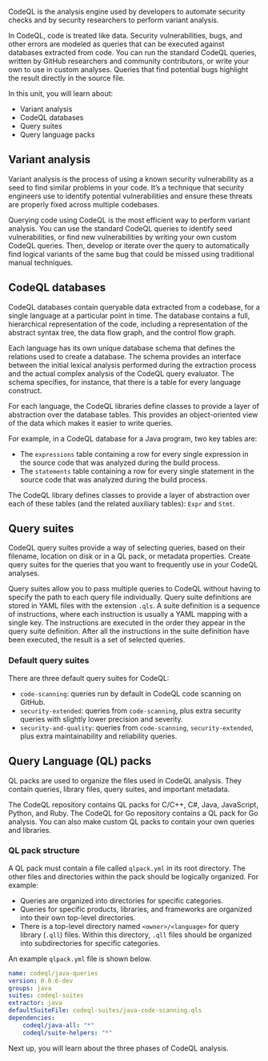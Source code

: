 CodeQL is the analysis engine used by developers to automate security checks and by security researchers to perform variant analysis.

In CodeQL, code is treated like data. Security vulnerabilities, bugs, and other errors are modeled as queries that can be executed against databases extracted from code. You can run the standard CodeQL queries, written by GitHub researchers and community contributors, or write your own to use in custom analyses. Queries that find potential bugs highlight the result directly in the source file.

In this unit, you will learn about:

- Variant analysis
- CodeQL databases
- Query suites
- Query language packs

## Variant analysis

Variant analysis is the process of using a known security vulnerability as a seed to find similar problems in your code. It’s a technique that security engineers use to identify potential vulnerabilities and ensure these threats are properly fixed across multiple codebases.

Querying code using CodeQL is the most efficient way to perform variant analysis. You can use the standard CodeQL queries to identify seed vulnerabilities, or find new vulnerabilities by writing your own custom CodeQL queries. Then, develop or iterate over the query to automatically find logical variants of the same bug that could be missed using traditional manual techniques.

## CodeQL databases

CodeQL databases contain queryable data extracted from a codebase, for a single language at a particular point in time. The database contains a full, hierarchical representation of the code, including a representation of the abstract syntax tree, the data flow graph, and the control flow graph.

Each language has its own unique database schema that defines the relations used to create a database. The schema provides an interface between the initial lexical analysis performed during the extraction process and the actual complex analysis of the CodeQL query evaluator. The schema specifies, for instance, that there is a table for every language construct.

For each language, the CodeQL libraries define classes to provide a layer of abstraction over the database tables. This provides an object-oriented view of the data which makes it easier to write queries.

For example, in a CodeQL database for a Java program, two key tables are:

* The `expressions` table containing a row for every single expression in the source code that was analyzed during the build process.
* The `statements` table containing a row for every single statement in the source code that was analyzed during the build process.

The CodeQL library defines classes to provide a layer of abstraction over each of these tables (and the related auxiliary tables): `Expr` and `Stmt`.

## Query suites

CodeQL query suites provide a way of selecting queries, based on their filename, location on disk or in a QL pack, or metadata properties. Create query suites for the queries that you want to frequently use in your CodeQL analyses.

Query suites allow you to pass multiple queries to CodeQL without having to specify the path to each query file individually. Query suite definitions are stored in YAML files with the extension `.qls`. A suite definition is a sequence of instructions, where each instruction is usually a YAML mapping with a single key. The instructions are executed in the order they appear in the query suite definition. After all the instructions in the suite definition have been executed, the result is a set of selected queries.

### Default query suites

There are three default query suites for CodeQL:

- `code-scanning`: queries run by default in CodeQL code scanning on GitHub.
- `security-extended`: queries from `code-scanning`, plus extra security queries with slightly lower precision and severity.
- `security-and-quality`: queries from `code-scanning`, `security-extended`, plus extra maintainability and reliability queries.

## Query Language (QL) packs

QL packs are used to organize the files used in CodeQL analysis. They contain queries, library files, query suites, and important metadata.

The CodeQL repository contains QL packs for C/C++, C#, Java, JavaScript, Python, and Ruby. The CodeQL for Go repository contains a QL pack for Go analysis. You can also make custom QL packs to contain your own queries and libraries.

### QL pack structure

A QL pack must contain a file called `qlpack.yml` in its root directory. The other files and directories within the pack should be logically organized. For example:

* Queries are organized into directories for specific categories.
* Queries for specific products, libraries, and frameworks are organized into their own top-level directories.
* There is a top-level directory named `<owner>/<language>` for query library (`.qll`) files. Within this directory, `.qll` files should be organized into subdirectories for specific categories.

An example `qlpack.yml` file is shown below.

```yml
name: codeql/java-queries
version: 0.0.6-dev
groups: java
suites: codeql-suites
extractor: java
defaultSuiteFile: codeql-suites/java-code-scanning.qls
dependencies:
    codeql/java-all: "*"
    codeql/suite-helpers: "*"
```

Next up, you will learn about the three phases of CodeQL analysis.

